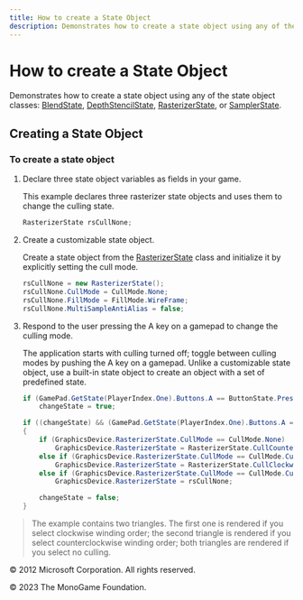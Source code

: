 ```yaml
---
title: How to create a State Object
description: Demonstrates how to create a state object using any of the state object classes.
---
```


# How to create a State Object

Demonstrates how to create a state object using any of the state object classes: [BlendState](xref:Microsoft.Xna.Framework.Graphics.BlendState), [DepthStencilState](xref:Microsoft.Xna.Framework.Graphics.DepthStencilState), [RasterizerState](xref:Microsoft.Xna.Framework.Graphics.RasterizerState), or [SamplerState](xref:Microsoft.Xna.Framework.Graphics.SamplerState).

## Creating a State Object

### To create a state object

1. Declare three state object variables as fields in your game.

    This example declares three rasterizer state objects and uses them to change the culling state.

    ```csharp
    RasterizerState rsCullNone;
    ```

2. Create a customizable state object.

    Create a state object from the [RasterizerState](xref:Microsoft.Xna.Framework.Graphics.RasterizerState) class and initialize it by explicitly setting the cull mode.

    ```csharp
    rsCullNone = new RasterizerState();
    rsCullNone.CullMode = CullMode.None;
    rsCullNone.FillMode = FillMode.WireFrame;
    rsCullNone.MultiSampleAntiAlias = false;
    ```

3. Respond to the user pressing the A key on a gamepad to change the culling mode.

    The application starts with culling turned off; toggle between culling modes by pushing the A key on a gamepad. Unlike a customizable state object, use a built-in state object to create an object with a set of predefined state.

    ```csharp
    if (GamePad.GetState(PlayerIndex.One).Buttons.A == ButtonState.Pressed)
        changeState = true;
    
    if ((changeState) && (GamePad.GetState(PlayerIndex.One).Buttons.A == ButtonState.Released))
    {
        if (GraphicsDevice.RasterizerState.CullMode == CullMode.None)
            GraphicsDevice.RasterizerState = RasterizerState.CullCounterClockwise;
        else if (GraphicsDevice.RasterizerState.CullMode == CullMode.CullCounterClockwiseFace)
            GraphicsDevice.RasterizerState = RasterizerState.CullClockwise;
        else if (GraphicsDevice.RasterizerState.CullMode == CullMode.CullClockwiseFace)
            GraphicsDevice.RasterizerState = rsCullNone;
    
        changeState = false;
    }
    ```

> The example contains two triangles. The first one is rendered if you select clockwise winding order; the second triangle is rendered if you select counterclockwise winding order; both triangles are rendered if you select no culling.

© 2012 Microsoft Corporation. All rights reserved.  

© 2023 The MonoGame Foundation.
